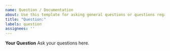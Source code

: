 ```yaml
---
name: Question / Documentation
about: Use this template for asking general questions or questions regarding documentation.
title: "Question:"
labels: question
assignees: ''
---
```


**Your Question**
Ask your questions here.
